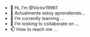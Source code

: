 - 👋 Hi, I’m @Victor19961
- 👀 Actualmente estoy aprendiendo...
- 🌱 I’m currently learning ...
- 💞️ I’m looking to collaborate on ...
- 📫 How to reach me ...

<!---
Victor19961/Victor19961 is a ✨ special ✨ repository because its `README.md` (this file) appears on your GitHub profile.
You can click the Preview link to take a look at your changes.
--->

